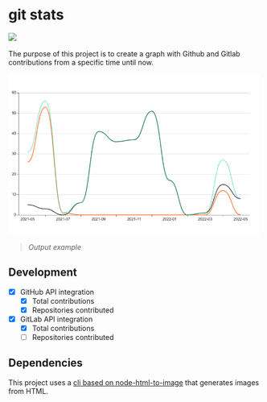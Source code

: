 # git stats

<img src="https://img.shields.io/badge/status-development-yellowgreen"/></a>

The purpose of this project is to create a graph with Github and Gitlab contributions from a specific time until now.

<img src="./out/images/lines.png" width="500" />

> *Output example*

## Development

- [x] GitHub API integration
  - [x] Total contributions
  - [x] Repositories contributed
- [x] GitLab API integration
  - [x] Total contributions
  - [ ] Repositories contributed

## Dependencies

This project uses a [cli based on node-html-to-image](https://github.com/frinyvonnick/node-html-to-image-cli) that generates images from HTML.
